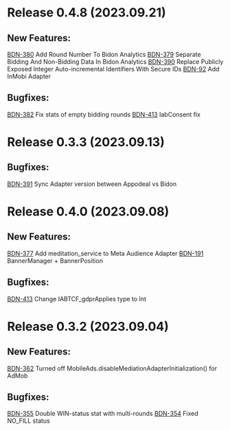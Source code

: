 # Release 0.4.8 (2023.09.21)
## New Features:
[BDN-380](https://appodeal.atlassian.net/browse/BDN-380) Add Round Number To Bidon Analytics
[BDN-379](https://appodeal.atlassian.net/browse/BDN-379) Separate Bidding And Non-Bidding Data In Bidon Analytics
[BDN-390](https://appodeal.atlassian.net/browse/BDN-390) Replace Publicly Exposed Integer Auto-incremental Identifiers With Secure IDs
[BDN-92](https://appodeal.atlassian.net/browse/BDN-92) Add InMobi Adapter

## Bugfixes:
[BDN-382](https://appodeal.atlassian.net/browse/BDN-382) Fix stats of empty bidding rounds
[BDN-413](https://appodeal.atlassian.net/browse/BDN-413) IabConsent fix

# Release 0.3.3 (2023.09.13)
## Bugfixes:
[BDN-391](https://appodeal.atlassian.net/browse/BDN-391) Sync Adapter version between Appodeal vs Bidon


# Release 0.4.0 (2023.09.08)
## New Features:
[BDN-377](https://appodeal.atlassian.net/browse/BDN-377) Add meditation_service to Meta Audience Adapter
[BDN-191](https://appodeal.atlassian.net/browse/BDN-191) BannerManager + BannerPosition

## Bugfixes:
[BDN-413](https://appodeal.atlassian.net/browse/BDN-413) Change IABTCF_gdprApplies type to Int

# Release 0.3.2 (2023.09.04)
## New Features:
[BDN-362](https://appodeal.atlassian.net/browse/BDN-362) Turned off MobileAds.disableMediationAdapterInitialization() for AdMob

## Bugfixes:
[BDN-355](https://appodeal.atlassian.net/browse/BDN-355) Double WIN-status stat with multi-rounds
[BDN-354](https://appodeal.atlassian.net/browse/BDN-354) Fixed NO_FILL status

